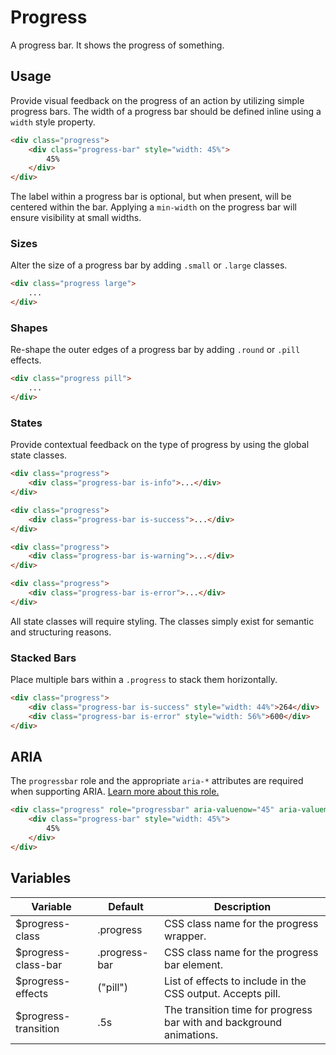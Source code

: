 # Progress #

A progress bar. It shows the progress of something.

## Usage ##

Provide visual feedback on the progress of an action by utilizing simple progress bars.
The width of a progress bar should be defined inline using a `width` style property.

```html
<div class="progress">
    <div class="progress-bar" style="width: 45%">
        45%
    </div>
</div>
```

The label within a progress bar is optional, but when present, will be centered within the bar.
Applying a `min-width` on the progress bar will ensure visibility at small widths.

### Sizes ###

Alter the size of a progress bar by adding `.small` or `.large` classes.

```html
<div class="progress large">
    ...
</div>
```

### Shapes ###

Re-shape the outer edges of a progress bar by adding `.round` or `.pill` effects.

```html
<div class="progress pill">
    ...
</div>
```

### States ###

Provide contextual feedback on the type of progress by using the global state classes.

```html
<div class="progress">
    <div class="progress-bar is-info">...</div>
</div>

<div class="progress">
    <div class="progress-bar is-success">...</div>
</div>

<div class="progress">
    <div class="progress-bar is-warning">...</div>
</div>

<div class="progress">
    <div class="progress-bar is-error">...</div>
</div>
```

<div class="notice is-warning">
    All state classes will require styling.
    The classes simply exist for semantic and structuring reasons.
</div>

### Stacked Bars ###

Place multiple bars within a `.progress` to stack them horizontally.

```html
<div class="progress">
    <div class="progress-bar is-success" style="width: 44%">264</div>
    <div class="progress-bar is-error" style="width: 56%">600</div>
</div>
```

## ARIA ##

The `progressbar` role and the appropriate `aria-*` attributes are required when supporting ARIA.
[Learn more about this role.](https://developer.mozilla.org/en-US/docs/Web/Accessibility/ARIA/ARIA_Techniques/Using_the_progressbar_role)

```html
<div class="progress" role="progressbar" aria-valuenow="45" aria-valuemin="0" aria-valuemax="100">
    <div class="progress-bar" style="width: 45%">
        45%
    </div>
</div>
```

## Variables ##

<table class="table is-striped data-table">
    <thead>
        <tr>
            <th>Variable</th>
            <th>Default</th>
            <th>Description</th>
        </tr>
    </thead>
    <tbody>
        <tr>
            <td>$progress-class</td>
            <td>.progress</td>
            <td>CSS class name for the progress wrapper.</td>
        </tr>
        <tr>
            <td>$progress-class-bar</td>
            <td>.progress-bar</td>
            <td>CSS class name for the progress bar element.</td>
        </tr>
        <tr>
            <td>$progress-effects</td>
            <td>("pill")</td>
            <td>List of effects to include in the CSS output. Accepts pill.</td>
        </tr>
        <tr>
            <td>$progress-transition</td>
            <td>.5s</td>
            <td>The transition time for progress bar with and background animations.</td>
        </tr>
    </tbody>
</table>
